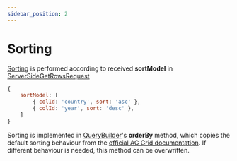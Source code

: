 ```yaml
---
sidebar_position: 2
---
```


# Sorting
[Sorting](https://ag-grid.com/angular-data-grid/server-side-model-sorting/) is performed according to received **sortModel** in [ServerSideGetRowsRequest](https://github.com/smolcan/ag-grid-jpa-adapter/blob/main/src/main/java/com/github/smolcan/aggrid/jpa/adapter/request/ServerSideGetRowsRequest.java)
```javascript title="Sort model example from AG Grid documentation"
{
    sortModel: [
        { colId: 'country', sort: 'asc' },
        { colId: 'year', sort: 'desc' },
    ]
}
```

Sorting is implemented in [QueryBuilder](https://github.com/smolcan/ag-grid-jpa-adapter/blob/main/src/main/java/com/github/smolcan/aggrid/jpa/adapter/query/QueryBuilder.java)'s **orderBy** method,
which copies the default sorting behaviour from the [official AG Grid documentation](https://ag-grid.com/angular-data-grid/server-side-model-sorting/).
If different behaviour is needed, this method can be overwritten.